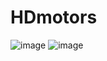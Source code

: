 # HDmotors
![image](https://user-images.githubusercontent.com/76835313/149259240-762f8343-ed4e-4b36-920f-1f3e911f55b8.png)
![image](https://user-images.githubusercontent.com/76835313/149259255-fe8f2f28-b324-4ad0-b775-2532ef8fb300.png)
